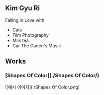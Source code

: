 ## Kim Gyu Ri
Falling in Love with
* Cats
* Film Photography
* Milk tea
* Car The Gaden's Music

## Works
### [Shapes Of Color](./Shapes Of Color/)
![예시 이미지](./Shapes Of Color.png)
